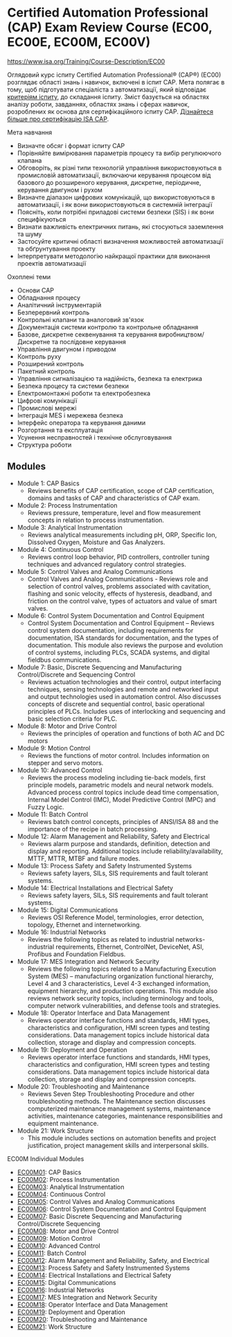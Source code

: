 # Certified Automation Professional (CAP) Exam Review Course (EC00, EC00E, EC00M, EC00V)

https://www.isa.org/Training/Course-Description/EC00

Оглядовий курс іспиту Certified Automation Professional® (CAP®) (EC00) розглядає області знань і навичок, включені в іспит CAP. Мета полягає в тому, щоб підготувати спеціаліста з автоматизації, який відповідає [критеріям іспиту](http://www.isa.org/certification/cap/cap-requirements), до складання іспиту. Зміст базується на областях аналізу роботи, завданнях, областях знань і сферах навичок, розроблених як основа для сертифікаційного іспиту CAP. [Дізнайтеся більше про сертифікацію ISA CAP](http://www.isa.org/certification/cap).

Мета навчання

-  Визначте обсяг і формат іспиту CAP
-  Порівняйте вимірювання параметрів процесу та вибір регулюючого клапана
-  Обговоріть, як різні типи технологій управління використовуються в промисловій автоматизації, включаючи керування процесом від базового до розширеного керування, дискретне, періодичне, керування двигуном і рухом
-  Визначте діапазон цифрових комунікацій, що використовуються в автоматизації, і як вони використовуються в системній інтеграції
-  Поясніть, коли потрібні приладові системи безпеки (SIS) і як вони специфікуються
-  Визнати важливість електричних питань, які стосуються заземлення та шуму
-  Застосуйте критичні області визначення можливостей автоматизації та обґрунтування проекту
-  Інтерпретувати методологію найкращої практики для виконання проектів автоматизації

Охоплені теми

-  Основи CAP
-  Обладнання процесу
-  Аналітичний інструментарій
-  Безперервний контроль
-  Контрольні клапани та аналоговий зв'язок
-  Документація системи контролю та контрольне обладнання
-  Базове, дискретне секвенування та керування виробництвом/Дискретне та послідовне керування
-  Управління двигуном і приводом
-  Контроль руху
-  Розширений контроль
-  Пакетний контроль
-  Управління сигналізацією та надійність, безпека та електрика
-  Безпека процесу та системи безпеки
-  Електромонтажні роботи та електробезпека
-  Цифрові комунікації
-  Промислові мережі
-  Інтеграція MES і мережева безпека
-  Інтерфейс оператора та керування даними
-  Розгортання та експлуатація
-  Усунення несправностей і технічне обслуговування
-  Структура роботи



## **Modules**

- Module 1: CAP Basics
  - Reviews benefits of CAP certification, scope of CAP certification, domains and tasks of CAP and characteristics of CAP exam.
- Module 2: Process Instrumentation
  - Reviews pressure, temperature, level and flow measurement concepts in relation to process instrumentation.
- Module 3: Analytical Instrumentation
  - Reviews analytical measurements including pH, ORP, Specific Ion, Dissolved Oxygen, Moisture and Gas Analyzers.
- Module 4: Continuous Control
  -  Reviews control loop behavior, PID controllers, controller tuning techniques and advanced regulatory control strategies.
- Module 5: Control Valves and Analog Communications
  - Control Valves and Analog Communications - Reviews role and  selection of control valves, problems associated with cavitation,  flashing and sonic velocity, effects of hysteresis, deadband, and  friction on the control valve, types of actuators and value of smart  valves.
- Module 6: Control System Documentation and Control Equipment
  - Control System Documentation and Control Equipment – Reviews  control system documentation, including requirements for documentation,  ISA standards for documentation, and the types of documentation. This  module also reviews the purpose and evolution of control systems,  including PLCs, SCADA systems, and digital fieldbus communications.
- Module 7: Basic, Discrete Sequencing and Manufacturing Control/Discrete and Sequencing Control
  - Reviews actuation technologies and their control, output interfacing  techniques, sensing technologies and remote and networked input and  output technologies used in automation control. Also discusses concepts  of discrete and sequential control, basic operational principles of  PLCs. Includes uses of interlocking and sequencing and basic selection  criteria for PLC.
- Module 8: Motor and Drive Control
  - Reviews the principles of operation and functions of both AC and DC motors
- Module 9: Motion Control
  - Reviews the functions of motor control. Includes information on stepper and servo motors.
- Module 10: Advanced Control
  - Reviews the process modeling including tie-back models, first principle  models, parametric models and neural network models. Advanced process  control topics include dead time compensation, Internal Model Control  (IMC), Model Predictive Control (MPC) and Fuzzy Logic.
- Module 11: Batch Control
  - Reviews batch control concepts, principles of ANSI/ISA 88 and the importance of the recipe in batch processing.
- Module 12: Alarm Management and Reliability, Safety and Electrical
  - Reviews alarm purpose and standards, definition, detection and display  and reporting. Additional topics include reliability/availability, MTTF, MTTR, MTBF and failure modes.
- Module 13: Process Safety and Safety Instrumented Systems
  - Reviews safety layers, SILs, SIS requirements and fault tolerant systems.
- Module 14: Electrical Installations and Electrical Safety
  - Reviews safety layers, SILs, SIS requirements and fault tolerant systems.
- Module 15: Digital Communications
  - Reviews OSI Reference Model, terminologies, error detection, topology, Ethernet and internetworking.
- Module 16: Industrial Networks
  - Reviews the following topics as related to industrial networks-  industrial requirements, Ethernet, ControlNet, DeviceNet, ASI, Profibus  and Foundation Fieldbus.
- Module 17: MES Integration and Network Security
  - Reviews the following topics related to a Manufacturing Execution System (MES) – manufacturing organization functional hierarchy, Level 4 and 3  characteristics, Level 4-3 exchanged information, equipment hierarchy,  and production operations. This module also reviews network security  topics, including terminology and tools, computer network  vulnerabilities, and defense tools and strategies.
- Module 18: Operator Interface and Data Management
  - Reviews operator interface functions and standards, HMI types,  characteristics and configuration, HMI screen types and testing  considerations. Data management topics include historical data  collection, storage and display and compression concepts.
- Module 19: Deployment and Operation
  - Reviews operator interface functions and standards, HMI types,  characteristics and configuration, HMI screen types and testing  considerations. Data management topics include historical data  collection, storage and display and compression concepts.
- Module 20: Troubleshooting and Maintenance
  - Reviews Seven Step Troubleshooting Procedure and other troubleshooting  methods. The Maintenance section discusses computerized maintenance  management systems, maintenance activities, maintenance categories,  maintenance responsibilities and equipment maintenance.
- Module 21: Work Structure
  - This module includes sections on automation benefits and project  justification, project management skills and interpersonal skills.

EC00M Individual Modules 

- [EC00M01](https://www.isa.org/products/ec00m01-cap-basics): CAP Basics
- [EC00M02](https://www.isa.org/products/ec00m02-process-instrumentation): Process Instrumentation
- [EC00M03](https://www.isa.org/products/ec00m03-analytical-instrumentation): Analytical Instrumentation
- [EC00M04](https://www.isa.org/products/ec00m04-continuous-control): Continuous Control
- [EC00M05](https://www.isa.org/products/ec00m05-control-valves-and-analog-communications): Control Valves and Analog Communications
- [EC00M06](https://www.isa.org/products/ec00m06-control-system-documentation-and-control-e): Control System Documentation and Control Equipment
- [EC00M07](https://www.isa.org/products/ec00m07-basic-discrete-sequencing-and-manufacturin): Basic Discrete Sequencing and Manufacturing Control/Discrete Sequencing
- [EC00M08](https://www.isa.org/products/ec00m08-motor-and-drive-control): Motor and Drive Control
- [EC00M09](https://www.isa.org/products/ec00m09-motion-control): Motion Control
- [EC00M10](https://www.isa.org/products/ec00m10-advanced-control): Advanced Control
- [EC00M11](https://www.isa.org/products/ec00m11-batch-control): Batch Control
- [EC00M12](https://www.isa.org/products/ec00m12-alarm-management-and-reliability-safety-an): Alarm Management and Reliability, Safety, and Electrical
- [EC00M13](https://www.isa.org/products/ec00m13-process-safety-and-safety-instrumented-sys): Process Safety and Safety Instrumented Systems
- [EC00M14](https://www.isa.org/products/ec00m14-electrical-installations-and-electrical-sa): Electrical Installations and Electrical Safety
- [EC00M15](https://www.isa.org/products/ec00m15-digital-communications): Digital Communications
- [EC00M16](https://www.isa.org/products/ec00m16-industrial-networks): Industrial Networks
- [EC00M17](https://www.isa.org/products/ec00m17-mes-integration-and-network-security): MES Integration and Network Security
- [EC00M18](https://www.isa.org/products/ec00m18-operator-interface-and-data-management): Operator Interface and Data Management
- [EC00M19](https://www.isa.org/products/ec00m19-deployment-and-operation): Deployment and Operation
- [EC00M20](https://www.isa.org/products/ec00m20-troubleshooting-and-maintenance): Troubleshooting and Maintenance
- [EC00M21](https://www.isa.org/products/ec00m21-work-structure): Work Structure